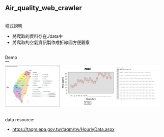 ## Air_quality_web_crawler

</br>程式說明
* 將爬取的資料存在./data中
* 將爬取的空氣資訊製作成折線圖方便觀察

</br>Demo
</br>""
![image](README.png)

</br>data resource:
* https://taqm.epa.gov.tw/taqm/tw/HourlyData.aspx